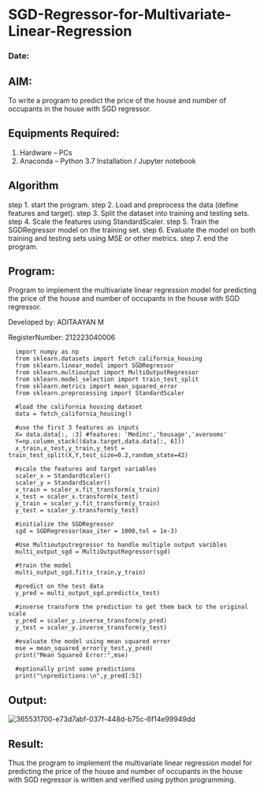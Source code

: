 # SGD-Regressor-for-Multivariate-Linear-Regression
### Date:
## AIM:
To write a program to predict the price of the house and number of occupants in the house with SGD regressor.

## Equipments Required:
1. Hardware – PCs
2. Anaconda – Python 3.7 Installation / Jupyter notebook

## Algorithm
step 1. start the program.
step 2. Load and preprocess the data (define features and target).
step 3. Split the dataset into training and testing sets.
step 4. Scale the features using StandardScaler.
step 5. Train the SGDRegressor model on the training set.
step 6. Evaluate the model on both training and testing sets using MSE or other metrics.
step 7. end the program.
## Program:
Program to implement the multivariate linear regression model for predicting the price of the house and number of occupants in
the house with SGD regressor.

Developed by: ADITAAYAN M 

RegisterNumber:  212223040006

```
  import numpy as np
  from sklearn.datasets import fetch_california_housing
  from sklearn.linear_model import SGDRegressor
  from sklearn.multioutput import MultiOutputRegressor
  from sklearn.model_selection import train_test_split
  from sklearn.metrics import mean_squared_error
  from sklearn.preprocessing import StandardScaler

  #load the california housing dataset
  data = fetch_california_housing()

  #use the first 3 features as inputs
  X= data.data[:, :3] #features: 'Medinc','housage','averooms'
  Y=np.column_stack((data.target,data.data[:, 6]))
  x_train,x_test,y_train,y_test = train_test_split(X,Y,test_size=0.2,random_state=42)

  #scale the features and target variables
  scaler_x = StandardScaler()
  scaler_y = StandardScaler()
  x_train = scaler_x.fit_transform(x_train)
  x_test = scaler_x.transform(x_test)
  y_train = scaler_y.fit_transform(y_train)
  y_test = scaler_y.transform(y_test)

  #initialize the SGDRegressor
  sgd = SGDRegressor(max_iter = 1000,tol = 1e-3)

  #Use Multioutputregressor to handle multiple output varibles
  multi_output_sgd = MultiOutputRegressor(sgd)

  #train the model
  multi_output_sgd.fit(x_train,y_train)

  #predict on the test data
  y_pred = multi_output_sgd.predict(x_test)

  #inverse transform the prediction to get them back to the original scale
  y_pred = scaler_y.inverse_transform(y_pred)
  y_test = scaler_y.inverse_transform(y_test)

  #evaluate the model using mean squared error
  mse = mean_squared_error(y_test,y_pred)
  print("Mean Squared Error:",mse)

  #optionally print some predictions
  print("\npredictions:\n",y_pred[:5])

```

## Output:
![365531700-e73d7abf-037f-448d-b75c-6f14e99949dd](https://github.com/user-attachments/assets/6b15952b-c97e-4e78-9d25-aead7518e9d1)


## Result:
Thus the program to implement the multivariate linear regression model for predicting the price of the house and number of occupants in the house with SGD regressor is written and verified using python programming.

